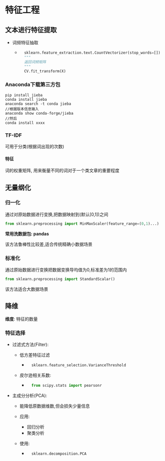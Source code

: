 # 特征工程

## 文本进行特征提取



- 词频特征抽取

    - ```python
        sklearn.feature_extraction.text.CountVectorizer(stop_words=[])
        """
        返回词频矩阵
        """
        CV.fit_transform(X)
        ```

        

### Anaconda下载第三方包

```shell
pip install jieba
conda install jieba
anaconda search -t conda jieba
//根据版本信息输入
anaconda show conda-forge/jieba
//然后
conda install xxxx
```



### TF-IDF

可用于分类(根据词出现的次数)

#### 特征

词的权重矩阵, 用来衡量不同的词对于一个类文章的重要程度

## 无量纲化

### 归一化

通过对原始数据进行变换,把数据映射到(默认[0,1])之间

```python
from sklearn.preprocessing import MinMaxScaler(feature_range=(0,1)...)
```

**常用洗数据包: pandas**

该方法鲁棒性比较差,适合传统精确小数据场景

### 标准化

通过原始数据进行变换把数据变换导均值为0,标准差为1的范围内

```python
from sklearn.preprocessing import StandardScalar()
```

该方法适合大数据场景



## 降维

**维度**: 特征的数量

### 特征选择

* 过滤式方法(Filter):

    * 低方差特征过滤

        * ```python
            sklearn.feature_selection.VarianceThreshold
            ```

    * 皮尔逊相关系数:

        * ```python
            from scipy.stats import pearsonr
            ```

* 主成分分析(PCA):

    * 能降低原数据维数,但会损失少量信息

    * 应用:

        * 回归分析
        * 聚类分析

    * 使用:

        * ```python
            sklearn.decomposition.PCA
            ```

            